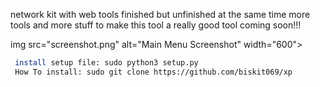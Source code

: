 network kit with web tools finished but unfinished at the same time more tools and more stuff to make this tool a really good tool coming soon!!!

img src="screenshot.png" alt="Main Menu Screenshot" width="600">



```bash
 install setup file: sudo python3 setup.py 
 How To install: sudo git clone https://github.com/biskit069/xp 


